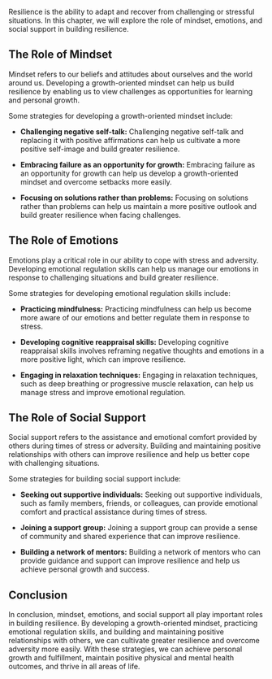 
Resilience is the ability to adapt and recover from challenging or stressful situations. In this chapter, we will explore the role of mindset, emotions, and social support in building resilience.

The Role of Mindset
-------------------

Mindset refers to our beliefs and attitudes about ourselves and the world around us. Developing a growth-oriented mindset can help us build resilience by enabling us to view challenges as opportunities for learning and personal growth.

Some strategies for developing a growth-oriented mindset include:

* **Challenging negative self-talk:** Challenging negative self-talk and replacing it with positive affirmations can help us cultivate a more positive self-image and build greater resilience.

* **Embracing failure as an opportunity for growth:** Embracing failure as an opportunity for growth can help us develop a growth-oriented mindset and overcome setbacks more easily.

* **Focusing on solutions rather than problems:** Focusing on solutions rather than problems can help us maintain a more positive outlook and build greater resilience when facing challenges.

The Role of Emotions
--------------------

Emotions play a critical role in our ability to cope with stress and adversity. Developing emotional regulation skills can help us manage our emotions in response to challenging situations and build greater resilience.

Some strategies for developing emotional regulation skills include:

* **Practicing mindfulness:** Practicing mindfulness can help us become more aware of our emotions and better regulate them in response to stress.

* **Developing cognitive reappraisal skills:** Developing cognitive reappraisal skills involves reframing negative thoughts and emotions in a more positive light, which can improve resilience.

* **Engaging in relaxation techniques:** Engaging in relaxation techniques, such as deep breathing or progressive muscle relaxation, can help us manage stress and improve emotional regulation.

The Role of Social Support
--------------------------

Social support refers to the assistance and emotional comfort provided by others during times of stress or adversity. Building and maintaining positive relationships with others can improve resilience and help us better cope with challenging situations.

Some strategies for building social support include:

* **Seeking out supportive individuals:** Seeking out supportive individuals, such as family members, friends, or colleagues, can provide emotional comfort and practical assistance during times of stress.

* **Joining a support group:** Joining a support group can provide a sense of community and shared experience that can improve resilience.

* **Building a network of mentors:** Building a network of mentors who can provide guidance and support can improve resilience and help us achieve personal growth and success.

Conclusion
----------

In conclusion, mindset, emotions, and social support all play important roles in building resilience. By developing a growth-oriented mindset, practicing emotional regulation skills, and building and maintaining positive relationships with others, we can cultivate greater resilience and overcome adversity more easily. With these strategies, we can achieve personal growth and fulfillment, maintain positive physical and mental health outcomes, and thrive in all areas of life.
